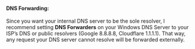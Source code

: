 #### DNS Forwarding:
Since you want your internal DNS server to be the sole resolver, I recommend setting **DNS Forwarders** on your Windows DNS Server to your ISP’s DNS or public resolvers (Google 8.8.8.8, Cloudflare 1.1.1.1). That way, any request your DNS server cannot resolve will be forwarded externally.